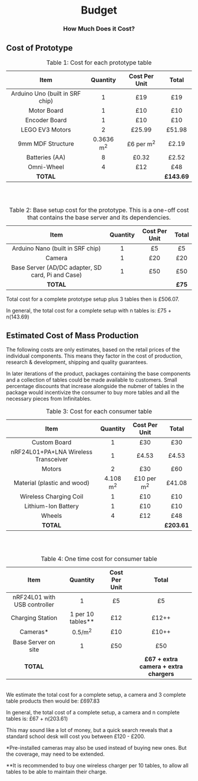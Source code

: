 <h1 align="center">Budget</h1>
<h3 align="center">How Much Does it Cost?</h3>

## Cost of Prototype

<table style="margin-left: auto; margin-right: auto;"><caption>Table 1: Cost for each prototype table</caption>
<thead>
<tr>
<th align="center">Item</th>
<th align="center">Quantity</th>
<th align="center">Cost Per Unit</th>
<th align="center">Total</th>
</tr>
</thead>
<tbody>
<tr>
<td align="center">Arduino Uno (built in SRF chip)</td>
<td align="center">1</td>
<td align="center">&pound;19</td>
<td align="center">&pound;19</td>
</tr>
<tr>
<td align="center">Motor Board</td>
<td align="center">1</td>
<td align="center">&pound;10</td>
<td align="center">&pound;10</td>
</tr>
<tr>
<td align="center">Encoder Board</td>
<td align="center">1</td>
<td align="center">&pound;10</td>
<td align="center">&pound;10</td>
</tr>
<tr>
<td align="center">LEGO EV3 Motors</td>
<td align="center">2</td>
<td align="center">&pound;25.99</td>
<td style="text-align: center;" align="center">&pound;51.98</td>
</tr>
<tr>
<td align="center">9mm MDF Structure</td>
<td align="center">0.3636 m<sup>2</sup></td>
<td align="center">&pound;6 per m<sup>2</sup></td>
<td style="text-align: center;" align="center">&pound;2.19</td>
</tr>
<tr>
<td align="center">Batteries (AA)</td>
<td align="center">8</td>
<td align="center">&pound;0.32</td>
<td style="text-align: center;" align="center">&pound;2.52</td>
</tr>
<tr>
<td align="center">Omni-Wheel</td>
<td align="center">4</td>
<td align="center">&pound;12</td>
<td style="text-align: center;" align="center">&pound;48</td>
</tr>
<tr>
<td align="center"><b>TOTAL</b></td>
<td align="center"></td>
<td align="center"></td>
<td style="text-align: center;" align="center"><b>&pound;143.69</b></td>
</tr>
</tbody>
</table>

<br><br>

<table style="margin-left: auto; margin-right: auto;"><caption>Table 2: Base setup cost for the prototype. This is a one-off cost that contains the base server and its dependencies.</caption>
<thead>
<tr>
<th align="center">Item</th>
<th align="center">Quantity</th>
<th align="center">Cost Per Unit</th>
<th align="center">Total</th>
</tr>
</thead>
<tbody>
<tr>
<td align="center">Arduino Nano (built in SRF chip)</td>
<td align="center">1</td>
<td align="center">&pound;5</td>
<td align="center">&pound;5</td>
</tr>
<tr>
<td align="center">Camera</td>
<td align="center">1</td>
<td align="center">&pound;20</td>
<td style="text-align: center;" align="center">&pound;20</td>
</tr>
<tr>
<td align="center">Base Server (AD/DC adapter, SD card, Pi and Case)</td>
<td align="center">1</td>
<td align="center">&pound;50</td>
<td style="text-align: center;" align="center">&pound;50</td>
</tr>
<tr>
<td align="center"><b>TOTAL</b></td>
<td align="center"></td>
<td align="center"></td>
<td style="text-align: center;" align="center"><b>&pound;75</b></td>
</tr>
</tbody>
</table>

Total cost for a complete prototype setup plus 3 tables then is £506.07.  

In general, the total cost for a complete setup with n tables is: £75 + n(143.69)

## Estimated Cost of Mass Production

The following costs are only estimates, based on the retail prices of the individual components. This means they factor in the cost of production, research & development, shipping and quality guarantees.  

In later iterations of the product, packages containing the base components and a collection of tables could be made available to customers. Small percentage discounts that increase alongside the nubmer of tables in the package would incentivize the consumer to buy more tables and all the necessary pieces from Infinitables.


<table style="margin-left: auto; margin-right: auto;"><caption>Table 3: Cost for each consumer table</caption>
<thead>
<tr>
<th align="center">Item</th>
<th align="center">Quantity</th>
<th align="center">Cost Per Unit</th>
<th align="center">Total</th>
</tr>
</thead>
<tbody>
<tr>
<td align="center">Custom Board</td>
<td align="center">1</td>
<td align="center">&pound;30</td>
<td align="center">&pound;30</td>
</tr>
<tr>
<td align="center">nRF24L01+PA+LNA Wireless Transceiver</td>
<td align="center">1</td>
<td align="center">&pound;4.53</td>
<td style="text-align: center;" align="center">&pound;4.53</td>
</tr>
<tr>
<td align="center">Motors</td>
<td align="center">2</td>
<td align="center">&pound;30</td>
<td style="text-align: center;" align="center">&pound;60</td>
</tr>
<tr>
<td align="center">Material (plastic and wood)</td>
<td align="center">4.108 m<sup>2</sup></td>
<td align="center">&pound;10 per m<sup>2</sup></td>
<td style="text-align: center;" align="center">&pound;41.08</td>
</tr>
<tr>
<td align="center">Wireless Charging Coil</td>
<td align="center">1</td>
<td align="center">&pound;10</td>
<td style="text-align: center;" align="center">&pound;10</td>
</tr>
<tr>
<td align="center">Lithium-Ion Battery</td>
<td align="center">1</td>
<td align="center">&pound;10</td>
<td style="text-align: center;" align="center">&pound;10</td>
</tr>
<tr>
<td align="center">Wheels</td>
<td align="center">4</td>
<td align="center">&pound;12</td>
<td style="text-align: center;" align="center">&pound;48</td>
</tr>
<tr>
<td align="center"><b>TOTAL</b></td>
<td align="center"></td>
<td align="center"></td>
<td style="text-align: center;" align="center"><b>&pound;203.61</b></td>
</tr>
</tbody>
</table>


<br><br>

<table style="margin-left: auto; margin-right: auto;"><caption>Table 4: One time cost for consumer table</caption>
<thead>
<tr>
<th align="center">Item</th>
<th align="center">Quantity</th>
<th align="center">Cost Per Unit</th>
<th align="center">Total</th>
</tr>
</thead>
<tbody>
<tr>
<td align="center">nRF24L01 with USB controller</td>
<td align="center">1</td>
<td align="center">&pound;5</td>
<td align="center">&pound;5</td>
</tr>
<tr>
<td align="center">Charging Station</td>
<td align="center">1 per 10 tables&#42;&#42;</td>
<td align="center">&pound;12</td>
<td style="text-align: center;" align="center">&pound;12++</td>
</tr>
<tr>
<td align="center">Cameras&#42;</td>
<td align="center">0.5/m<sup>2</sup></td>
<td align="center">&pound;10</td>
<td style="text-align: center;" align="center">&pound;10++</td>
</tr>
<tr>
<td align="center">Base Server on site</td>
<td align="center">1</td>
<td align="center">&pound;50</td>
<td style="text-align: center;" align="center">&pound;50</td>
</tr>
<tr>
<td align="center"><b>TOTAL</b></td>
<td align="center"></td>
<td align="center"></td>
<td style="text-align: center;" align="center"><b>&pound;67 + extra camera + extra chargers</b></td>
</tr>
</tbody>
</table>

<br>
We estimate the total cost for a complete setup, a camera and 3 complete table products then would be: £697.83  

In general, the total cost of a complete setup, a camera and n complete tables is: £67 + n(203.61)  

This may sound like a lot of money, but a quick search reveals that a standard school desk will cost you between £120 - £200.  


&#42;Pre-installed cameras may also be used instead of buying new ones. But the coverage, may need to be extended.

&#42;&#42;It is recommended to buy one wireless charger per 10 tables, to allow all tables to be able to maintain their charge.
